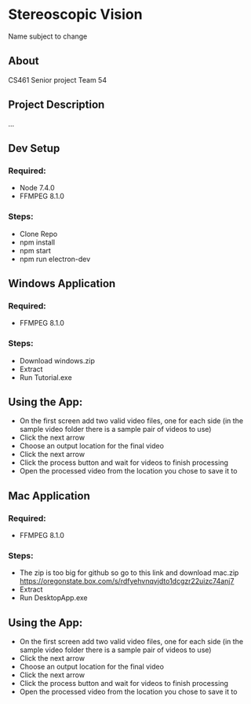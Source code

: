 # Stereoscopic Vision
Name subject to change
## About
CS461 Senior project
Team 54
## Project Description
...
## Dev Setup
### Required:
* Node 7.4.0
* FFMPEG 8.1.0

### Steps:
* Clone Repo
* npm install
* npm start
* npm run electron-dev


## Windows Application
### Required:
* FFMPEG 8.1.0

### Steps:
* Download windows.zip
* Extract
* Run Tutorial.exe

## Using the App:
* On the first screen add two valid video files, one for each side (in the sample video folder there is a sample pair of videos to use)
* Click the next arrow
* Choose an output location for the final video
* Click the next arrow
* Click the process button and wait for videos to finish processing
* Open the processed video from the location you chose to save it to


## Mac Application
### Required:
* FFMPEG 8.1.0

### Steps:
* The zip is too big for github so go to this link and download mac.zip https://oregonstate.box.com/s/rdfyehvnqvjdto1dcgzr22uizc74anj7
* Extract
* Run DesktopApp.exe

## Using the App:
* On the first screen add two valid video files, one for each side (in the sample video folder there is a sample pair of videos to use)
* Click the next arrow
* Choose an output location for the final video
* Click the next arrow
* Click the process button and wait for videos to finish processing
* Open the processed video from the location you chose to save it to
